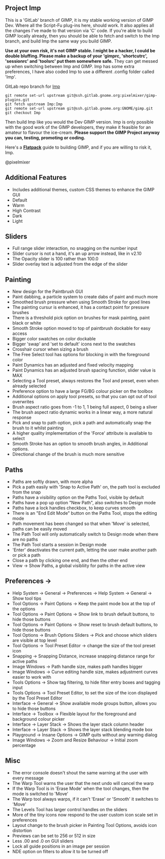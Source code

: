 ## Project Imp 

This is a 'GitLab' branch of GIMP, it is my stable working version of GIMP Dev. Where all the Script-Fu plug-ins here, should work. It also applies all the changes I've made to that version via 'C' code. If you're able to build GIMP locally already, then you should be able to fetch and switch to the Imp branch, and build Imp the same way you build GIMP. 

**Use at your own risk, it's not GIMP stable. I might be a hacker, I could be double bluffing.
Please make a backup of your 'gimprc, 'shortcutrc', 'sessionrc' and 'toolsrc' put them somewhere safe.** They can get messed up when switching between Imp and GIMP. Imp has some extra preferences, I have also coded Imp to use a different .config folder called 'Imp'.

GitLab repo branch for [Imp](https://gitlab.gnome.org/pixelmixer/gimp-plugins/-/tree/Imp?ref_type=heads)

```
git remote set-url upstream git@ssh.gitlab.gnome.org:pixelmixer/gimp-plugins.git
git fetch upstream Imp:Imp
git remote set-url upstream git@ssh.gitlab.gnome.org:GNOME/gimp.git
git checkout Imp
```

Then build Imp like you would the Dev GIMP version. Imp is only possible with the good work of the GIMP developers, they make it feasible for an amateur to flavour the ice-cream. **Please support the GIMP Project anyway you can, testing, promoting or coding.** 

Here's a [**Flatpack**](https://github.com/script-fu/Imp) guide to building GIMP, and if you are willing to risk it, Imp. 


@pixelmixer

## Additional Features
- Includes additional themes, custom CSS themes to enhance the GIMP GUI
- Default
- Warm
- High Contrast
- Dark
- Light

## Sliders
- Full range slider interaction, no snagging on the number input
- Slider cursor is not a hand, it's an up arrow instead, like in v2.10
- The Opacity slider is 100 rather than 100.0
- Slider overlay text is adjusted from the edge of the slider

## Painting
- New design for the Paintbrush GUI
- Paint dabbing, a particle system to create dabs of paint and much more
- Smoothed brush pressure when using Smooth Stroke for good lines
- The painting cursur is enhanced, it has a contact point for pressure brushes
- There is a threshold pick option on brushes for mask painting, paint black or white
- Smooth Stroke option moved to top of paintbrush dockable for easy access
- Bigger color swatches on color dockable
- Bigger 'swap' and 'set to default' icons next to the swatches
- Crosshair cursor when sizing a brush
- The Free Select tool has options for blocking in with the foreground color
- Paint Dynamics has an adjusted and fixed velocity mapping
- Paint Dynamics has an adjusted brush spacing function, slider value is MAX
- Selecting a Tool preset, always restores the Tool and preset, even when already selected
- Preference option to have a large FG/BG colour picker on the toolbox
- Additional options on apply tool presets, so that you can opt out of tool overwrites 
- Brush aspect ratio goes from -1 to 1, 1 being full aspect, 0 being a sliver
- The brush aspect ratio dynamic works in a linear way, a more natural response
- Pick and snap to path option, pick a path and automatically snap the brush to it whilst painting
- A higher quality implementation of the 'Force' attribute is available to select 
- Smooth Stroke has an option to smooth brush angles, in Additional options.
- Directional change of the brush is much more sensitive

## Paths
- Paths are softly drawn, with more alpha
- Pick a path easily with 'Snap to Active Path' on, the path tool is excluded from the snap
- Paths have a visibility option on the Paths Tool, visible by default
- Paths have a pop up option "New Path", also switches to Design mode
- Paths have a lock handles checkbox, to keep curves smooth
- There is an "End Edit Mode" button on the Paths Tool, stops the editing mode
- Path movement has been changed so that when 'Move' is selected, paths can be easily moved
- The Path Tool will only automatically switch to Design mode when there are no paths
- The Path Tool starts a session in Design mode
- 'Enter' deactivates the current path, letting the user make another path or pick a path
- Close a path by clicking one end, and then the other end
- View -> Show Paths, a global visibliity for paths in the active view

## Preferences ->
- Help System -> General -> Preferences -> Help System -> General -> Show tool tips
- Tool Options -> Paint Options -> Keep the paint mode box at the top of the options
- Tool Options -> Paint Options -> Show link to brush default buttons, to hide those buttons
- Tool Options -> Paint Options -> Show reset to brush default buttons, to hide those buttons
- Tool Options -> Brush Options Sliders -> Pick and choose which sliders are visible at top level
- Tool Options -> Tool Preset Editor -> change the size of the tool preset icon
- Snapping -> Snapping Distance, increase snapping distance range for active paths 
- Image Windows -> Path handle size, makes path handles bigger
- Image Windows -> Curve editing handle size, makes adjustment curves easier to work with
- Tools Options -> Show tag filtering, to hide filter entry boxes and tagging input
- Tools Options -> Tool Preset Editor, to set the size of the icon displayed by the Tool Preset Editor
- Interface -> General -> Show available mode groups button, allows you to hide those buttons
- Interface -> Toolbox -> Flexible layout for the foreground and background colour picker
- Interface -> Layer Stack -> Shows the layer stack column header
- Interface -> Layer Stack -> Shows the layer stack blending mode box
- Playground -> Insane Options -> GIMP quits without any warning dialog
- Image Windows -> Zoom and Resize Behaviour -> Initial zoom percentage

## Misc
- The error console doesn't shout the same warning at the user with every message
- The Warp Tool warns the user that the next undo will cancel the warp 
- If the Warp Tool is in 'Erase Mode' when the tool changes, then the mode is switched to 'Move'
- The Warp tool always warps, if it can't 'Erase' or 'Smooth' it switches to 'Move'
- The Levels Tool has larger control handles on the sliders
- More of the tiny icons now respond to the user custom icon scale set in preferences
- Layout change to the brush picker in Painting Tool Options, avoids icon distortion
- Previews can be set to 256 or 512 in size
- Less .00 and .0 on GUI sliders
- Lock all guide positions in an image per session
- NDE option on filters to allow it to be turned off
